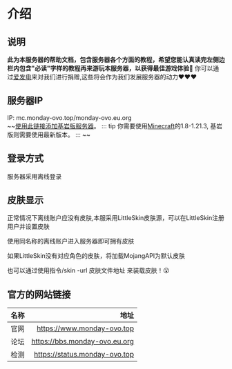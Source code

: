 # 介绍
## 说明
**此为本服务器的帮助文档，包含服务器各个方面的教程，希望您能认真读完左侧边栏内包含"必读"字样的教程再来游玩本服务器，以获得最佳游戏体验:tada:**
你可以通过[爱发电](https://afdian.com/a/jdnjk)来对我们进行捐赠,这些将会作为我们发展服务器的动力❤❤❤




## 服务器IP
IP: mc.monday-ovo.top/monday-ovo.eu.org  
~~[使用此链接添加基岩版服务器](minecraft://?addExternalServer=Monday|play.simpfun.cn:24458 "跳转添加服务器")。
::: tip
你需要使用[Minecraft](https://www.minecraft.net "跳转到Minecraft官网")的1.8-1.21.3,
基岩版则需要使用最新版本。
:::    ~~


## 登录方式
服务器采用离线登录

## 皮肤显示
正常情况下离线账户应没有皮肤,本服采用LittleSkin皮肤源，可以在LittleSkin注册用户并设置皮肤  

使用同名称的离线账户进入服务器即可拥有皮肤  

如果LittleSkin没有对应角色的皮肤，将加载MojangAPI为默认皮肤    

也可以通过使用指令/skin -url 皮肤文件地址 来装载皮肤！😮  

## 官方的网站链接
| 名称          | 地址          |
| ------------- |-------------:|
| 官网          | https://www.monday-ovo.top |
| 论坛      | https://bbs.monday-ovo.eu.org      |
| 检测 | https://status.monday-ovo.top      |  
